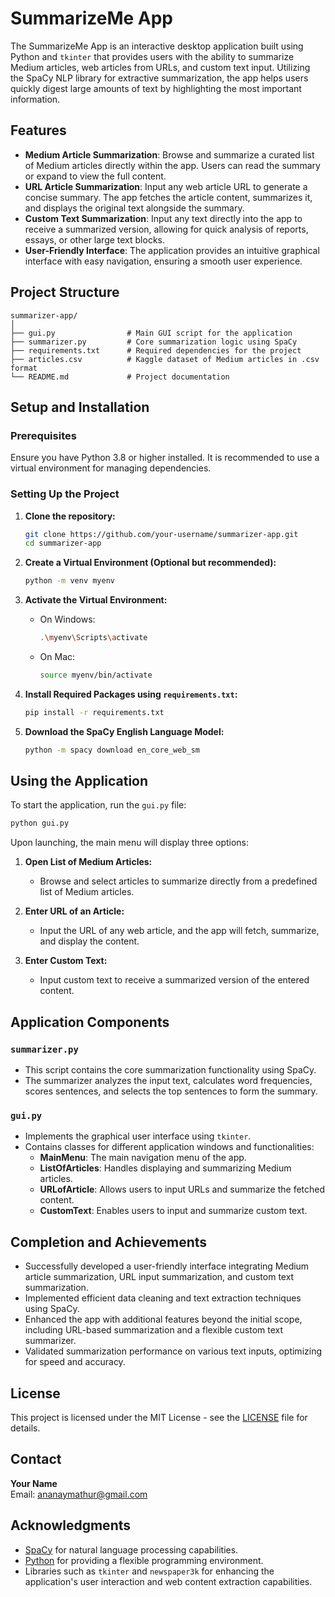 # SummarizeMe App

The SummarizeMe App is an interactive desktop application built using Python and `tkinter` that provides users with the ability to summarize Medium articles, web articles from URLs, and custom text input. Utilizing the SpaCy NLP library for extractive summarization, the app helps users quickly digest large amounts of text by highlighting the most important information.

## Features

- **Medium Article Summarization**: Browse and summarize a curated list of Medium articles directly within the app. Users can read the summary or expand to view the full content.
- **URL Article Summarization**: Input any web article URL to generate a concise summary. The app fetches the article content, summarizes it, and displays the original text alongside the summary.
- **Custom Text Summarization**: Input any text directly into the app to receive a summarized version, allowing for quick analysis of reports, essays, or other large text blocks.
- **User-Friendly Interface**: The application provides an intuitive graphical interface with easy navigation, ensuring a smooth user experience.

## Project Structure

```plaintext
summarizer-app/
│
├── gui.py                # Main GUI script for the application
├── summarizer.py         # Core summarization logic using SpaCy
├── requirements.txt      # Required dependencies for the project
├── articles.csv          # Kaggle dataset of Medium articles in .csv format
└── README.md             # Project documentation
```

## Setup and Installation

### Prerequisites

Ensure you have Python 3.8 or higher installed. It is recommended to use a virtual environment for managing dependencies.

### Setting Up the Project

1. **Clone the repository:**

    ```bash
    git clone https://github.com/your-username/summarizer-app.git
    cd summarizer-app
    ```

2. **Create a Virtual Environment (Optional but recommended):**

    ```bash
    python -m venv myenv
    ```

3. **Activate the Virtual Environment:**

    - On Windows:

        ```bash
        .\myenv\Scripts\activate
        ```

    - On Mac:

        ```bash
        source myenv/bin/activate
        ```

4. **Install Required Packages using `requirements.txt`:**

    ```bash
    pip install -r requirements.txt
    ```

5. **Download the SpaCy English Language Model:**

    ```bash
    python -m spacy download en_core_web_sm
    ```

## Using the Application

To start the application, run the `gui.py` file:

```bash
python gui.py
```

Upon launching, the main menu will display three options:

1. **Open List of Medium Articles:**
    - Browse and select articles to summarize directly from a predefined list of Medium articles.

2. **Enter URL of an Article:**
    - Input the URL of any web article, and the app will fetch, summarize, and display the content.

3. **Enter Custom Text:**
    - Input custom text to receive a summarized version of the entered content.

## Application Components

### `summarizer.py`

- This script contains the core summarization functionality using SpaCy.
- The summarizer analyzes the input text, calculates word frequencies, scores sentences, and selects the top sentences to form the summary.

### `gui.py`

- Implements the graphical user interface using `tkinter`.
- Contains classes for different application windows and functionalities:
    - **MainMenu**: The main navigation menu of the app.
    - **ListOfArticles**: Handles displaying and summarizing Medium articles.
    - **URLofArticle**: Allows users to input URLs and summarize the fetched content.
    - **CustomText**: Enables users to input and summarize custom text.

## Completion and Achievements

- Successfully developed a user-friendly interface integrating Medium article summarization, URL input summarization, and custom text summarization.
- Implemented efficient data cleaning and text extraction techniques using SpaCy.
- Enhanced the app with additional features beyond the initial scope, including URL-based summarization and a flexible custom text summarizer.
- Validated summarization performance on various text inputs, optimizing for speed and accuracy.

## License

This project is licensed under the MIT License - see the [LICENSE](LICENSE) file for details.

## Contact

**Your Name**  
Email: [ananaymathur@gmail.com](mailto:ananaymathur@gmail.com)  

## Acknowledgments

- [SpaCy](https://spacy.io/) for natural language processing capabilities.
- [Python](https://www.python.org/) for providing a flexible programming environment.
- Libraries such as `tkinter` and `newspaper3k` for enhancing the application's user interaction and web content extraction capabilities.


